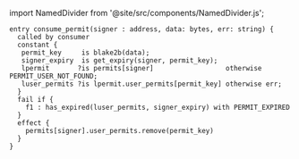import NamedDivider from '@site/src/components/NamedDivider.js';

<NamedDivider title="Code" width="1.5"/>

```archetype
entry consume_permit(signer : address, data: bytes, err: string) {
  called by consumer
  constant {
   permit_key     is blake2b(data);
   signer_expiry  is get_expiry(signer, permit_key);
   lpermit       ?is permits[signer]                  otherwise PERMIT_USER_NOT_FOUND;
   luser_permits ?is lpermit.user_permits[permit_key] otherwise err;
  }
  fail if {
    f1 : has_expired(luser_permits, signer_expiry) with PERMIT_EXPIRED
  }
  effect {
    permits[signer].user_permits.remove(permit_key)
  }
}
```